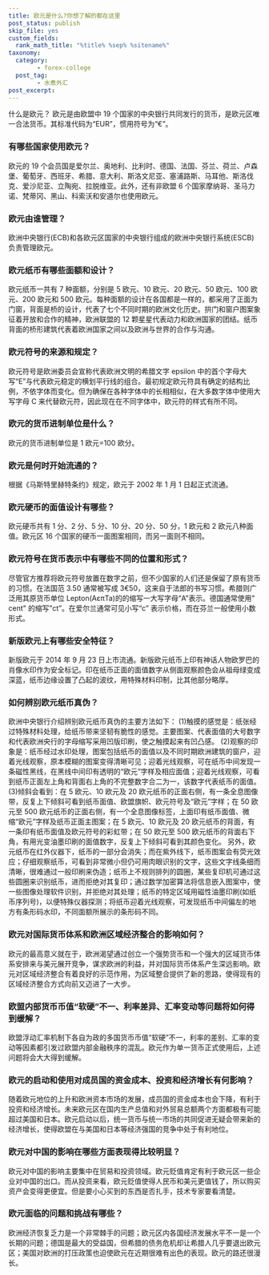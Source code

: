 ```yaml
---
title: 欧元是什么?你想了解的都在这里
post_status: publish
skip_file: yes
custom_fields:
  rank_math_title: "%title% %sep% %sitename%"
taxonomy:
  category:
        - forex-college
  post_tag:
        - 水煮外汇
post_excerpt: 
---
```

什么是欧元？ 欧元是由欧盟中 19 个国家的中央银行共同发行的货币，是欧元区唯一合法货币。其标准代码为“EUR”，惯用符号为“€”。

### 有哪些国家使用欧元？

欧元的 19 个会员国是爱尔兰、奥地利、比利时、德国、法国、芬兰、荷兰、卢森堡、葡萄牙、西班牙、希腊、意大利、斯洛文尼亚、塞浦路斯、马耳他、斯洛伐克、爱沙尼亚、立陶宛、拉脱维亚。此外，还有非欧盟 6 个国家摩纳哥、圣马力诺、梵蒂冈、黑山、科索沃和安道尔也使用欧元。

### 欧元由谁管理？

欧洲中央银行(ECB)和各欧元区国家的中央银行组成的欧洲中央银行系统(ESCB)负责管理欧元。

### 欧元纸币有哪些面额和设计？

欧元纸币一共有 7 种面额，分别是 5 欧元、10 欧元、20 欧元、50 欧元、100 欧元、200 欧元和 500 欧元。每种面额的设计在各国都是一样的，都采用了正面为门窗，背面是桥的设计，代表了七个不同时期的欧洲文化历史。拱门和窗户图案象征着开放和合作的精神，欧洲联盟的 12 颗星星代表动力和欧洲国家的团结。纸币背面的桥形建筑代表着欧洲国家之间以及欧洲与世界的合作与沟通。

### 欧元符号的来源和规定？

欧元符号是欧洲委员会宣称代表欧洲文明的希腊文字 epsilon 中的首个字母大写“E”与代表欧元稳定的横划平行线的组合。最初规定欧元符具有确定的结构比例，不依字体而变化。但为确保在各种字体中的长相相似，在大多数字体中使用大写字母 C 来代替欧元符，因此现在在不同字体中，欧元符的样式有所不同。

### 欧元的货币进制单位是什么？

欧元的货币进制单位是 1 欧元=100 欧分。

### 欧元是何时开始流通的？

根据《马斯特里赫特条约》规定，欧元于 2002 年 1 月 1 日起正式流通。

### 欧元硬币的面值设计有哪些？

欧元硬币共有 1 分、2 分、5 分、10 分、20 分、50 分，1 欧元和 2 欧元八种面值。欧元区 16 个国家的硬币一面图案相同，而另一面则不相同。

### 欧元符号在货币表示中有哪些不同的位置和形式？

尽管官方推荐将欧元符号放置在数字之前，但不少国家的人们还是保留了原有货币的习惯。在法国范 3.50 通常被写成 3€50，这来自于法郎的书写习惯。希腊则广泛用其原货币单位 Lepton(AεπTa)的的缩写一大写字母“A”表示。德国通常使用" cent" 的缩写”ct”。在爱尔兰通常可见小写“c” 表示价格，而在芬兰一般使用小数形式。

### 新版欧元上有哪些安全特征？

新版欧元于 2014 年 9 月 23 日上市流通。新版欧元纸币上印有神话人物欧罗巴的肖像水印作为安全标记。印在纸币正面的面值数字从侧面观察颜色会从祖母绿变成深蓝，纸币边缘设置了凸起的波纹，用特殊材料印制，比其他部分略厚。

### 如何辨别欧元纸币真伪？

欧洲中央银行介绍辨别欧元纸币真伪的主要方法如下： (1)触摸的感觉是：纸张经过特殊材料处理，给纸币带来坚韧有脆性的感觉。主要图案、代表面值的大号数字和代表欧洲央行的字母缩写采用凹版印刷，使之触摸起来有凹凸感。 (2)观察的印象是：纸币经过水印处理，图案包括纸币的面值以及不同时期欧洲建筑的窗户，迎着光线观察，原本模糊的图案变得清晰可见；迎着光线观察，可在纸币中间发现一条磁性黑线，在黑线中间印有透明的“欧元”字样及相应面值；迎着光线观察，可看到纸币正面左上角和背面右上角的不完整数字合二为一，该数字代表纸币的面值。 (3)倾斜会看到：在 5 欧元、10 欧元及 20 欧元纸币的正面右侧，有一条全息图像带，反复上下倾斜可看到纸币面值、欧盟旗帜、欧元符号及“欧元”字样；在 50 欧元至 500 欧元纸币的正面右侧，有一个全息图像标签，上面印有纸币面值、微缩“欧元”字样及纸币正面主图案；在 5 欧元、10 欧元及 20 欧元纸币的背面，有一条印有纸币面值及欧元符号的彩虹带；在 50 欧元至 500 欧元纸币的背面右下角，有用光变油墨印刷的面值数字，反复上下倾斜可看到其颜色变化。 另外，欧元纸币在红外仪器下，纸币的一部分会消失；而在紫外线下，纸币图案会有荧光效应；仔细观察纸币，可看到非常微小但仍可用肉眼识别的文字，这些文字线条细而清晰，很难通过一般印刷来伪造；纸币上不规则排列的圆圈，某些复印机可通过这些圆圈来识别纸币，进而拒绝对其复印；通过数学加密算法将信息嵌入图案中，使一些图像处理软件识别，并拒绝对其处理；纸币的特定区域用磁性油墨印刷(如纸币序列号)，以便特殊仪器探测；将纸币迎着光线观察，可发现纸币中间偏左的地方有条形码水印，不同面额所展示的条形码不同。

### 欧元对国际货币体系和欧洲区域经济整合的影响如何？

欧元的最高意义就在于，欧洲渴望通过创立一个强势货币和一个强大的区域货币体系安排来与美元展开竞争，谋求欧洲的利益，并对国际货币体系产生深远影响。欧元对区域经济整合有着良好的示范作用，为区域整合提供了新的思路，使得现有的区域经济整合方式向前又迈进了一大步。

### 欧盟内部货币币值“软硬”不一、利率差异、汇率变动等问题将如何得到缓解？

欧盟浮动汇率机制下各自为政的多国货币币值“软硬”不一，利率的差别、汇率的变动等因素都引发过欧盟内部金融秩序的混乱。欧元作为单一货币正式使用后，上述问题将会大大得到缓解。

### 欧元的启动和使用对成员国的资金成本、投资和经济增长有何影响？

随着欧元地位的上升和欧洲资本市场的发展，成员国的资金成本也会下降，有利于投资和经济增长。未来欧元区在国内生产总值和对外贸易总额两个方面都极有可能超过美国和日本。欧元启动以后，统一货币与统一市场的共同促进无疑会带来新的经济增长，使得欧盟在与美国和日本等经济强国的竞争中处于有利地位。

### 欧元对中国的影响在哪些方面表现得比较明显？

欧元对中国的影响主要集中在贸易和投资领域。欧元贬值肯定有利于欧元区一些企业对中国的出口。而从投资来看，欧元贬值使得人民币和美元更值钱了，所以购买资产会变得更便宜。但是要小心买到的东西是否扎手，技术专家要看清楚。

### 欧元面临的问题和挑战有哪些？

欧洲经济恢复乏力是一个非常棘手的问题；欧元区内各国经济发展水平不一是一个长期的问题；德国是最大的受益国，但希腊的债务危机却让希腊人几乎要退出欧元区；美国对欧洲的打压政策也迫使欧元在近期很难有出色的表现。欧元的路还很漫长。